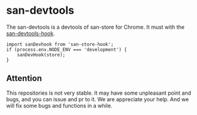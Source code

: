 # san-devtools
The san-devtools is a devtools of san-store for Chrome. It must with the [san-devtools-hook](https://github.com/super-fe/san-devtools-hook).
```
import sanDevhook from 'san-store-hook';
if (process.env.NODE_ENV === 'development') {
	sanDevHook(store);
}
```
## Attention
This  repositories is not very stable. It may have some unpleasant point and bugs, and you can issue and pr to it. We are appreciate your help. 
And we will fix some bugs and functions in a while.
